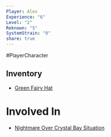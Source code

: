 ```yaml
---
Player: Alex
Experience: "6"
Level: "2"
Reknown: "5"
SystemStrain: "0"
share: true
---
```

#PlayerCharacter 

## Inventory
- [Green Fairy Hat](../../Items/Green%20Fairy%20Hat.md)

# Involved In
- [Nightmare Over Crystal Bay Situation](Nightmare%20Over%20Crystal%20Bay%20Situation.md)

